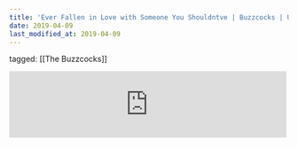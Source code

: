 ```yaml
---
title: 'Ever Fallen in Love with Someone You Shouldntve | Buzzcocks | Under The Influence - שעה תחת השפעה'
date: 2019-04-09
last_modified_at: 2019-04-09
---
```

tagged: [[The Buzzcocks]]
<iframe allowtransparency="true" class="bandcamp_audio_player" frameborder="0" height="120" src="https://bandcamp.com/EmbeddedPlayer/size=medium/bgcol=ffffff/linkcol=0687f5/notracklist=true/transparent=true/track=1159351831/" width="500"></iframe>
